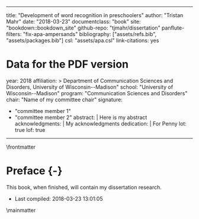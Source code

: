 
--- 
title: "Development of word recognition in preschoolers"
author: "Tristan Mahr"
date: "2018-03-23"
documentclass: "book"
site: "bookdown::bookdown_site"
github-repo: "tjmahr/dissertation"
panflute-filters: "fix-apa-ampersands"
bibliography: ["assets/refs.bib", "assets/packages.bib"]
csl: "assets/apa.csl"
link-citations: yes

# Data for the PDF version
year: 2018
affiliation: > 
  Department of Communication Sciences and Disorders, 
  University of Wisconsin--Madison"
school: "University of Wisconsin--Madison"
program: "Communication Sciences and Disorders"
chair: "Name of my committee chair"
signature: 
  - "committee member 1"
  - "committee member 2"
abstract: |
  Here is my abstract
acknowledgments: |
  My acknowledgments
dedication: |
  For Penny
lot: true
lof: true
---

\frontmatter

# Preface {-}

This book, when finished, will contain my dissertation research. 

- Last compiled: 2018-03-23 13:01:05

\mainmatter
